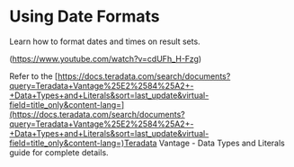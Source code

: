 # Using Date Formats

Learn how to format dates and times on result sets. 

(https://www.youtube.com/watch?v=cdUFh_H-Fzg)

Refer to the 
[https://docs.teradata.com/search/documents?query=Teradata+Vantage%25E2%2584%25A2+-+Data+Types+and+Literals&sort=last_update&virtual-field=title_only&content-lang=](https://docs.teradata.com/search/documents?query=Teradata+Vantage%25E2%2584%25A2+-+Data+Types+and+Literals&sort=last_update&virtual-field=title_only&content-lang=)Teradata Vantage - Data Types and Literals guide for complete details.